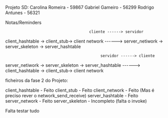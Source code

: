 Projeto SD:
Carolina Romeira - 59867
Gabriel Gameiro - 56299
Rodrigo Antunes - 56321 

Notas/Reminders

                                         cliente ------> servidor                   
client_hashtable -> client_stub-> client network ------> server_netiwork -> server_skeleton -> server_hashtable

                                              servidor ------> cliente
server_netiwork -> server_skeleton -> server_hashtable ------> client_hashtable -> client_stub-> client network 


ficheiros da fase 2 do Projeto:

client_hashtable - Feito
client_stub - Feito
client_network - Feito (Mas é preciso rever o network_send_receive)
server_hashtable - Feito
server_network - Feito
server_skeleton - Incompleto (falta o invoke)

Falta testar tudo

